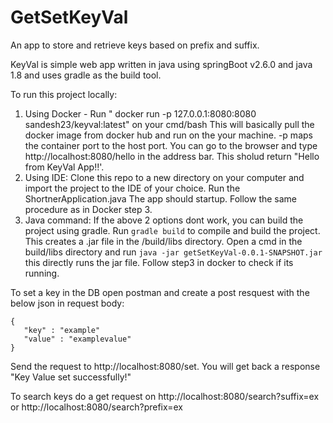 # GetSetKeyVal
An app to store and retrieve keys based on prefix and suffix.

KeyVal is simple web app written in java using springBoot v2.6.0 and java 1.8 and uses gradle as the build tool.

To run this project locally:
1. Using Docker - 
    Run " docker run -p 127.0.0.1:8080:8080 sandesh23/keyval:latest" on your cmd/bash
    This will basically pull the docker image from docker hub and run on the your machine. -p maps the container port to the host port.
    You can go to the browser and type http://localhost:8080/hello in the address bar. This sholud return "Hello from KeyVal App!!'.
2. Using IDE:
    Clone this repo to a new directory on your computer and import the project to the IDE of your choice. 
    Run the ShortnerApplication.java
    The app should startup.
    Follow the same procedure as in Docker step 3.
3. Java command:
   If the above 2 options dont work, you can build the project using gradle.
   Run ``` gradle build ``` to compile and build the project. This creates a .jar file in the <rootProject>/build/libs directory.
   Open a cmd in the <rootProject>build/libs directory and run ``` java -jar getSetKeyVal-0.0.1-SNAPSHOT.jar ``` this directly runs the jar file.
   Follow step3 in docker to check if its running.	

 To set a key in the DB open postman and create a post resquest with the below json in request body:
 
 ```
{
	"key" : "example"
	"value" : "examplevalue"
}
```
Send the request to http://localhost:8080/set.
You will get back a response "Key Value set successfully!"

To search keys do a get request on http://localhost:8080/search?suffix=ex or http://localhost:8080/search?prefix=ex